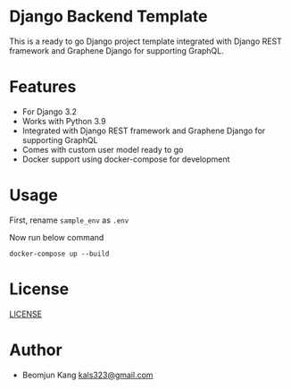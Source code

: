 # Django Backend Template

This is a ready to go Django project template integrated with Django REST framework and Graphene Django for supporting GraphQL.


# Features

- For Django 3.2
- Works with Python 3.9
- Integrated with Django REST framework and Graphene Django for supporting GraphQL
- Comes with custom user model ready to go
- Docker support using docker-compose for development


# Usage

First, rename `sample_env` as `.env` 

Now run below command
```
docker-compose up --build
```

# License

[LICENSE](LICENSE) 


# Author

* Beomjun Kang <kals323@gmail.com>
